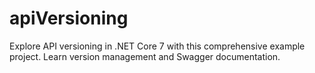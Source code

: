 # apiVersioning
Explore API versioning in .NET Core 7 with this comprehensive example project. Learn version management and Swagger documentation.
